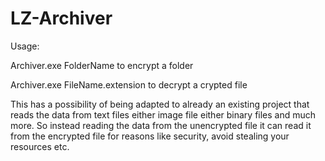 # LZ-Archiver

Usage: 

  Archiver.exe FolderName to encrypt a folder
  
  Archiver.exe FileName.extension to decrypt a crypted file

  This has a possibility of being adapted to already an existing project that reads the data from text files either image file either binary files and much more. So instead reading the data from the unencrypted file it can read it from the encrypted file for reasons like security, avoid stealing your resources etc. 
